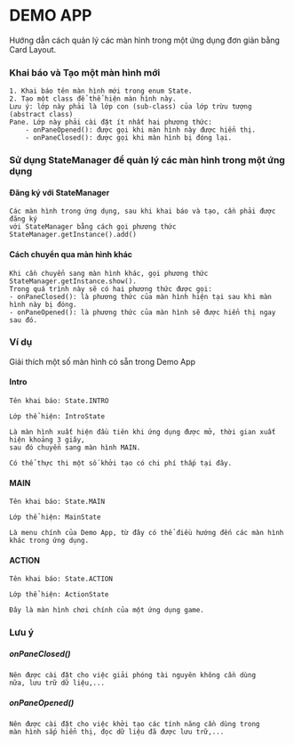 # DEMO APP

Hướng dẫn cách quản lý các màn hình trong một ứng dụng đơn giản bằng Card Layout.

### Khai báo và Tạo một màn hình mới
    1. Khai báo tên màn hình mới trong enum State.
    2. Tạo một class để thể hiện màn hình này. 
    Lưu ý: lớp này phải là lớp con (sub-class) của lớp trừu tượng (abstract class) 
    Pane. Lớp này phải cài đặt ít nhất hai phương thức:
        - onPaneOpened(): được gọi khi màn hình này được hiển thị.
        - onPaneClosed(): được gọi khi màn hình bị đóng lại.
    
### Sử dụng StateManager để quản lý các màn hình trong một ứng dụng

#### Đăng ký với StateManager
    Các màn hình trong ứng dụng, sau khi khai báo và tạo, cần phải được đăng ký
    với StateManager bằng cách gọi phương thức StateManager.getInstance().add()

#### Cách chuyển qua màn hình khác
    Khi cần chuyển sang màn hình khác, gọi phương thức StateManager.getInstance.show().
    Trong quá trình này sẽ có hai phương thức được gọi:
    - onPaneClosed(): là phương thức của màn hình hiện tại sau khi màn hình này bị đóng.
    - onPaneOpened(): là phương thức của màn hình sẽ được hiển thị ngay sau đó.

### Ví dụ
Giải thích một số màn hình có sẵn trong Demo App

#### Intro

    Tên khai báo: State.INTRO

    Lớp thể hiện: IntroState

    Là màn hình xuất hiện đầu tiên khi ứng dụng được mở, thời gian xuất hiện khoảng 3 giây,
    sau đó chuyển sang màn hình MAIN.

    Có thể thực thi một số khởi tạo có chi phí thấp tại đây.

#### MAIN

    Tên khai báo: State.MAIN

    Lớp thể hiện: MainState
    
    Là menu chính của Demo App, từ đây có thể điều hướng đến các màn hình khác trong ứng dụng.
    
#### ACTION

    Tên khai báo: State.ACTION

    Lớp thể hiện: ActionState
    
    Đây là màn hình chơi chính của một ứng dụng game.
   
### Lưu ý

##### onPaneClosed()
    Nên được cài đặt cho việc giải phóng tài nguyên không cần dùng
    nữa, lưu trữ dữ liệu,...
    
##### onPaneOpened()
    Nên được cài đặt cho việc khởi tạo các tính năng cần dùng trong
    màn hình sắp hiển thị, đọc dữ liệu đã được lưu trữ,...
    